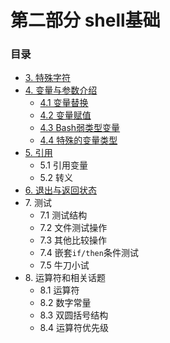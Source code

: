 # 第二部分 shell基础

### 目录
- [3. 特殊字符](03_special_characters.md)
- [4. 变量与参数介绍](04_introduction_to_variables_and_parameters.md)
	- [4.1 变量替换](04_1_variable_substitution.md)
	- [4.2 变量赋值](04_2_variable_assignment.md)
	- [4.3 Bash弱类型变量](04_3_bash_variables_are_untyped.md)
	- [4.4 特殊的变量类型](04_4_special_variable_types.md)
- [5. 引用](05_quoting.md)
	- 5.1 引用变量
	- 5.2 转义
- [6. 退出与返回状态](06_exit_and_exit_status.md)
- 7\. 测试
	- 7.1 测试结构
	- 7.2 文件测试操作
	- 7.3 其他比较操作
	- 7.4 嵌套`if/then`条件测试
	- 7.5 牛刀小试
- 8\. 运算符和相关话题
	- 8.1 运算符
	- 8.2 数字常量
	- 8.3 双圆括号结构
	- 8.4 运算符优先级
